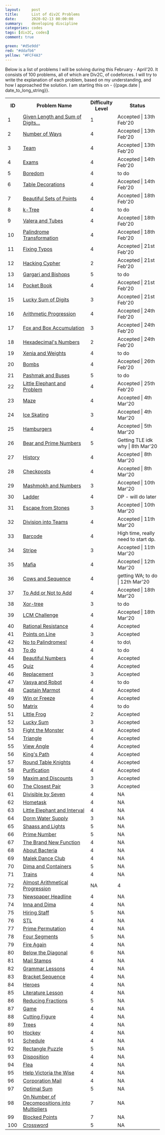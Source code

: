 ```yaml
---
layout:     post
title:      List of div2C Problems
date:       2020-02-13 00:00:00
summary:    developing discipline
categories: codes
tags: [div2C, codes]
comment: true

green: "#d5e9dd"
red: "#ddafb6"
yellow: "#FCF4A3"
---
```


Below is a list of problems I will be solving during this February - April'20. It consists of 100 problems, all of which are Div2C, of codeforces. I will try to write the explanation of each problem, based on my understanding, and how I approached the solution. I am starting this on - {{page.date | date_to_long_string}}. 


<table>
	<tr>
		<th style="width:10%;">ID</th>
		<th style="width:45%;">Problem Name</th>
		<th style="width:15%;">Difficulty Level</th>
		<th style="width:30%;">Status</th>
	</tr>
	<tr style="background-color: {{page.green}};">
		<td>1</td>
		<td><a href="http://codeforces.com/problemset/problem/489/C" target="_blank">Given Length and Sum of Digits...</a></td>
		<td>1</td>
		<td>Accepted | 13th Feb'20</td>
	</tr>
	<tr style="background-color: {{page.green}};">
		<td>2</td>
		<td><a href="http://codeforces.com/problemset/problem/466/C" target="_blank">Number of Ways</a></td>
		<td>4</td>
		<td>Accepted | 13th Feb'20</td>
	</tr>
	<tr style="background-color: {{page.green}};">
		<td>3</td>
		<td><a href="http://codeforces.com/problemset/problem/401/C" target="_blank">Team</a></td>
		<td>4</td>
		<td>Accepted | 13th Feb'20</td>
	</tr>
	<tr style="background-color: {{page.green}};">
		<td>4</td>
		<td><a href="http://codeforces.com/problemset/problem/479/C" target="_blank">Exams</a></td>
		<td>4</td>
		<td>Accepted | 14th Feb'20</td>
	</tr>
	<tr style="background-color: {{page.yellow}};">
		<td>5</td>
		<td><a href="http://codeforces.com/problemset/problem/455/A" target="_blank">Boredom</a></td>
		<td>4</td>
		<td> to do </td>
	</tr>
	<tr style="background-color: {{page.green}};">
		<td>6</td>
		<td><a href="http://codeforces.com/problemset/problem/478/C" target="_blank">Table Decorations</a></td>
		<td>4</td>
		<td>Accepted | 14th Feb'20</td>
	</tr>
	<tr style="background-color: {{page.green}};">
		<td>7</td>
		<td><a href="http://codeforces.com/problemset/problem/268/C" target="_blank">Beautiful Sets of Points</a></td>
		<td>4</td>
		<td>Accepted | 18th Feb'20</td>
	</tr>
	<tr style="background-color: {{page.yellow}};">
		<td>8</td>
		<td><a href="http://codeforces.com/problemset/problem/431/C" target="_blank">k-Tree</a></td>
		<td>4</td>
		<td>to do</td>
	</tr>
	<tr style="background-color: {{page.green}};">
		<td>9</td>
		<td><a href="http://codeforces.com/problemset/problem/441/C" target="_blank">Valera and Tubes </a></td>
		<td>4</td>
		<td>Accepted | 18th Feb'20</td>
	</tr>
	<tr style="background-color: {{page.green}};">
		<td>10</td>
		<td><a href="http://codeforces.com/problemset/problem/486/C" target="_blank">Palindrome Transformation</a></td>
		<td>4</td>
		<td>Accepted | 18th Feb'20</td>
	</tr>
	<tr style="background-color: {{page.green}};">
		<td>11</td>
		<td><a href="http://codeforces.com/problemset/problem/363/C" target="_blank">Fixing Typos</a></td>
		<td>4</td>
		<td>Accepted | 21st Feb'20</td>
	</tr>
	<tr style="background-color: {{page.green}};">
		<td>12</td>
		<td><a href="http://codeforces.com/problemset/problem/490/C" target="_blank">Hacking Cypher</a></td>
		<td>2</td>
		<td>Accepted | 21st Feb'20</td>
	</tr>
	<tr style="background-color: {{page.yellow}};">
		<td>13</td>
		<td><a href="http://codeforces.com/problemset/problem/463/C" target="_blank">Gargari and Bishops</a></td>
		<td>5</td>
		<td>to do</td>
	</tr>
	<tr style="background-color: {{page.green}};">
		<td>14</td>
		<td><a href="http://codeforces.com/problemset/problem/152/C" target="_blank">Pocket Book</a></td>
		<td>4</td>
		<td>Accepted | 21st Feb'20</td>
	</tr>
	<tr style="background-color: {{page.green}};">
		<td>15</td>
		<td><a href="http://codeforces.com/problemset/problem/109/A" target="_blank">Lucky Sum of Digits</a></td>
		<td>3</td>
		<td>Accepted | 21st Feb'20</td>
	</tr>
	<tr style="background-color: {{page.green}};">
		<td>16</td>
		<td><a href="http://codeforces.com/problemset/problem/382/C" target="_blank">Arithmetic Progression</a></td>
		<td>4</td>
		<td>Accepted | 24th Feb'20</td>
	</tr>
	<tr style="background-color: {{page.green}};">
		<td>17</td>
		<td><a href="http://codeforces.com/problemset/problem/388/A" target="_blank">Fox and Box Accumulation</a></td>
		<td>3</td>
		<td>Accepted | 24th Feb'20</td>
	</tr>
	<tr style="background-color: {{page.green}};">
		<td>18</td>
		<td><a href="http://codeforces.com/problemset/problem/9/C" target="_blank">Hexadecimal's Numbers</a></td>
		<td>2</td>
		<td>Accepted | 24th Feb'20</td>
	</tr>
	<tr style="background-color: {{page.yellow}};">
		<td>19</td>
		<td><a href="http://codeforces.com/problemset/problem/339/C" target="_blank">Xenia and Weights</a></td>
		<td>4</td>
		<td>to do</td>
	</tr>
	<tr style="background-color: {{page.green}};">
		<td>20</td>
		<td><a href="http://codeforces.com/problemset/problem/350/C" target="_blank">Bombs</a></td>
		<td>4</td>
		<td>Accepted | 26th Feb'20</td>
	</tr>
	<tr style="background-color: {{page.yellow}};">
		<td>21</td>
		<td><a href="http://codeforces.com/problemset/problem/459/C" target="_blank">Pashmak and Buses</a></td>
		<td>5</td>
		<td>to do</td>
	</tr>
	<tr style="background-color: {{page.green}};">
		<td>22</td>
		<td><a href="http://codeforces.com/problemset/problem/220/A" target="_blank">Little Elephant and Problem</a></td>
		<td>4</td>
		<td>Accepted | 25th Feb'20</td>
	</tr>
	<tr style="background-color: {{page.green}};">
		<td>23</td>
		<td><a href="http://codeforces.com/problemset/problem/377/A" target="_blank">Maze</a></td>
		<td>4</td>
		<td>Accepted | 4th Mar'20</td>
	</tr>
	<tr style="background-color: {{page.green}};">
		<td>24</td>
		<td><a href="http://codeforces.com/problemset/problem/217/A" target="_blank">Ice Skating</a></td>
		<td>3</td>
		<td>Accepted | 4th Mar'20</td>
	</tr>
	<tr style="background-color: {{page.green}};">
		<td>25</td>
		<td><a href="http://codeforces.com/problemset/problem/371/C" target="_blank">Hamburgers</a></td>
		<td>4</td>
		<td>Accepted | 5th Mar'20</td>
	</tr>
	<tr style="background-color: {{page.yellow}};">
		<td>26</td>
		<td><a href="http://codeforces.com/problemset/problem/385/C" target="_blank">Bear and Prime Numbers</a></td>
		<td>5</td>
		<td>Getting TLE idk why | 8th Mar'20</td>
	</tr>
	<tr style="background-color: {{page.green}};">
		<td>27</td>
		<td><a href="http://codeforces.com/problemset/problem/137/C" target="_blank">History</a></td>
		<td>4</td>
		<td>Accepted | 8th Mar'20</td>
	</tr>
	<tr style="background-color: {{page.green}};">
		<td>28</td>
		<td><a href="http://codeforces.com/problemset/problem/427/C" target="_blank">Checkposts</a></td>
		<td>4</td>
		<td>Accepted | 8th Mar'20</td>
	</tr>
	<tr style="background-color: {{page.green}};">
		<td>29</td>
		<td><a href="http://codeforces.com/problemset/problem/414/A" target="_blank">Mashmokh and Numbers</a></td>
		<td>3</td>
		<td>Accepted | 10th Mar'20</td>
	</tr>
	<tr style="background-color: {{page.yellow}};">
		<td>30</td>
		<td><a href="http://codeforces.com/problemset/problem/279/C" target="_blank">Ladder</a></td>
		<td>4</td>
		<td>DP - will do later</td>
	</tr>
	<tr style="background-color: {{page.green}};">
		<td>31</td>
		<td><a href="http://codeforces.com/problemset/problem/264/A" target="_blank">Escape from Stones</a></td>
		<td>3</td>
		<td>Accepted | 10th Mar'20</td>
	</tr>
	<tr style="background-color: {{page.green}};">
		<td>32</td>
		<td><a href="http://codeforces.com/problemset/problem/149/C" target="_blank">Division into Teams</a></td>
		<td>4</td>
		<td>Accepted | 11th Mar'20</td>
	</tr>
	<tr style="background-color: {{page.yellow}};">
		<td>33</td>
		<td><a href="http://codeforces.com/problemset/problem/225/C" target="_blank">Barcode</a></td>
		<td>4</td>
		<td>High time, really need to start dp.</td>
	</tr>
	<tr style="background-color: {{page.green}};">
		<td>34</td>
		<td><a href="http://codeforces.com/problemset/problem/18/C" target="_blank">Stripe</a></td>
		<td>3</td>
		<td>Accepted | 11th Mar'20</td>
	</tr>
	<tr style="background-color: {{page.green}};">
		<td>35</td>
		<td><a href="http://codeforces.com/problemset/problem/348/A" target="_blank">Mafia</a></td>
		<td>4</td>
		<td>Accepted | 12th Mar'20</td>
	</tr>
	<tr style="background-color: {{page.yellow}};">
		<td>36</td>
		<td><a href="http://codeforces.com/problemset/problem/283/A" target="_blank">Cows and Sequence</a></td>
		<td>4</td>
		<td> getting WA; to do | 12th Mar'20</td>
	</tr>
	<tr style="background-color: {{page.green}};">
		<td>37</td>
		<td><a href="http://codeforces.com/problemset/problem/231/C" target="_blank">To Add or Not to Add</a></td>
		<td>4</td>
		<td>Accepted | 18th Mar'20</td>
	</tr>
	<tr style="background-color: {{page.yellow}};">
		<td>38</td>
		<td><a href="http://codeforces.com/problemset/problem/429/A" target="_blank">Xor-tree</a></td>
		<td>3</td>
		<td>to do</td>
	</tr>
	<tr style="background-color: {{page.green}};">
		<td>39</td>
		<td><a href="http://codeforces.com/problemset/problem/235/A" target="_blank">LCM Challenge</a></td>
		<td>4</td>
		<td>Accepted | 18th Mar'20</td>
	</tr>
	<tr style="background-color: {{page.green}};">
		<td>40</td>
		<td><a href="http://codeforces.com/problemset/problem/343/A" target="_blank">Rational Resistance</a></td>
		<td>4</td>
		<td>Accepted</td>
	</tr>
	<tr style="background-color: {{page.green}};">
		<td>41</td>
		<td><a href="http://codeforces.com/problemset/problem/251/A" target="_blank">Points on Line</a></td>
		<td>3</td>
		<td>Accepted</td>
	</tr>
	<tr style="background-color: {{page.yellow}};">
		<td>42</td>
		<td><a href="http://codeforces.com/problemset/problem/464/A" target="_blank">No to Palindromes!</a></td>
		<td>4</td>
		<td>to do\</td>
	</tr>
	<tr style="background-color: {{page.yellow}};">
		<td>43</td>
		<td><a href="http://codeforces.com/problemset/problem/424/C" target="_blank">To do</a></td>
		<td>4</td>
		<td>to do</td>
	</tr>
	<tr style="background-color: {{page.green}};">
		<td>44</td>
		<td><a href="http://codeforces.com/problemset/problem/300/C" target="_blank">Beautiful Numbers</a></td>
		<td>4</td>
		<td>Accepted</td>
	</tr>
	<tr style="background-color: {{page.green}};">
		<td>45</td>
		<td><a href="http://codeforces.com/problemset/problem/337/C" target="_blank">Quiz</a></td>
		<td>4</td>
		<td>Accepted</td>
	</tr>
	<tr style="background-color: {{page.green}};">
		<td>46</td>
		<td><a href="http://codeforces.com/problemset/problem/135/A" target="_blank">Replacement</a></td>
		<td>3</td>
		<td>Accepted</td>
	</tr>
	<tr style="background-color: {{page.yellow}};">
		<td>47</td>
		<td><a href="http://codeforces.com/problemset/problem/354/A" target="_blank">Vasya and Robot</a></td>
		<td>4</td>
		<td>to do</td>
	</tr>
	<tr style="background-color: {{page.green}};">
		<td>48</td>
		<td><a href="http://codeforces.com/problemset/problem/474/C" target="_blank">Captain Marmot</a></td>
		<td>4</td>
		<td>Accepted</td>
	</tr>
	<tr style="background-color: {{page.green}};">
		<td>49</td>
		<td><a href="http://codeforces.com/problemset/problem/150/A" target="_blank">Win or Freeze</a></td>
		<td>4</td>
		<td>Accepted</td>
	</tr>
	<tr style="background-color: {{page.yellow}};">
		<td>50</td>
		<td><a href="http://codeforces.com/problemset/problem/364/A" target="_blank">Matrix</a></td>
		<td>4</td>
		<td>to do</td>
	</tr>
	<tr style="background-color: {{page.green}};">
		<td>51</td>
		<td><a href="http://codeforces.com/problemset/problem/53/C" target="_blank">Little Frog</a></td>
		<td>2</td>
		<td>Accepted</td>
	</tr>
	<tr style="background-color: {{page.green}};">
		<td>52</td>
		<td><a href="http://codeforces.com/problemset/problem/121/A" target="_blank">Lucky Sum</a></td>
		<td>3</td>
		<td>Accepted</td>
	</tr>
	<tr style="background-color: {{page.green}};">
		<td>53</td>
		<td><a href="http://codeforces.com/problemset/problem/487/A" target="_blank">Fight the Monster</a></td>
		<td>4</td>
		<td>Accepted</td>
	</tr>
	<tr style="background-color: {{page.green}};">
		<td>54</td>
		<td><a href="http://codeforces.com/problemset/problem/407/A" target="_blank">Triangle</a></td>
		<td>4</td>
		<td>Accepted</td>
	</tr>
	<tr style="background-color: {{page.green}};">
		<td>55</td>
		<td><a href="http://codeforces.com/problemset/problem/257/C" target="_blank">View Angle</a></td>
		<td>4</td>
		<td>Accepted</td>
	</tr>
	<tr style="background-color: {{page.green}};">
		<td>56</td>
		<td><a href="http://codeforces.com/problemset/problem/242/C" target="_blank">King's Path</a></td>
		<td>4</td>
		<td>Accepted</td>
	</tr>
	<tr style="background-color: {{page.green}};">
		<td>57</td>
		<td><a href="http://codeforces.com/problemset/problem/71/C" target="_blank">Round Table Knights</a></td>
		<td>4</td>
		<td>Accepted</td>
	</tr>
	<tr style="background-color: {{page.green}};">
		<td>58</td>
		<td><a href="http://codeforces.com/problemset/problem/329/A" target="_blank">Purification</a></td>
		<td>4</td>
		<td>Accepted</td>
	</tr>
	<tr style="background-color: {{page.green}};">
		<td>59</td>
		<td><a href="http://codeforces.com/problemset/problem/261/A" target="_blank">Maxim and Discounts</a></td>
		<td>3</td>
		<td>Accepted</td>
	</tr>
	<tr style="background-color: {{page.green}};">
		<td>60</td>
		<td><a href="http://codeforces.com/problemset/problem/311/A" target="_blank">The Closest Pair</a></td>
		<td>3</td>
		<td>Accepted</td>
	</tr>
	<tr style="background-color: white;">
		<td>61</td>
		<td><a href="http://codeforces.com/problemset/problem/375/A" target="_blank">Divisible by Seven</a></td>
		<td>4</td>
		<td>NA</td>
	</tr>
	<tr style="background-color: white;">
		<td>62</td>
		<td><a href="http://codeforces.com/problemset/problem/154/A" target="_blank">Hometask</a></td>
		<td>4</td>
		<td>NA</td>
	</tr>
	<tr style="background-color: white;">
		<td>63</td>
		<td><a href="http://codeforces.com/problemset/problem/204/A" target="_blank">Little Elephant and Interval</a></td>
		<td>4</td>
		<td>NA</td>
	</tr>
	<tr style="background-color: white;">
		<td>64</td>
		<td><a href="http://codeforces.com/problemset/problem/107/A" target="_blank">Dorm Water Supply</a></td>
		<td>3</td>
		<td>NA</td>
	</tr>
	<tr style="background-color: white;">
		<td>65</td>
		<td><a href="http://codeforces.com/problemset/problem/294/C" target="_blank">Shaass and Lights</a></td>
		<td>5</td>
		<td>NA</td>
	</tr>
	<tr style="background-color: white;">
		<td>66</td>
		<td><a href="http://codeforces.com/problemset/problem/359/C" target="_blank">Prime Number</a></td>
		<td>5</td>
		<td>NA</td>
	</tr>
	<tr style="background-color: white;">
		<td>67</td>
		<td><a href="http://codeforces.com/problemset/problem/243/A" target="_blank">The Brand New Function</a></td>
		<td>4</td>
		<td>NA</td>
	</tr>
	<tr style="background-color: white;">
		<td>68</td>
		<td><a href="http://codeforces.com/problemset/problem/198/A" target="_blank">About Bacteria</a></td>
		<td>4</td>
		<td>NA</td>
	</tr>
	<tr style="background-color: white;">
		<td>69</td>
		<td><a href="http://codeforces.com/problemset/problem/319/A" target="_blank">Malek Dance Club</a></td>
		<td>4</td>
		<td>NA</td>
	</tr>
	<tr style="background-color: white;">
		<td>70</td>
		<td><a href="http://codeforces.com/problemset/problem/358/C" target="_blank">Dima and Containers</a></td>
		<td>5</td>
		<td>NA</td>
	</tr>
	<tr style="background-color: white;">
		<td>71</td>
		<td><a href="http://codeforces.com/problemset/problem/87/A" target="_blank">Trains</a></td>
		<td>4</td>
		<td>NA</td>
	</tr>
	<tr style="background-color: white;">
		<td>72</td>
		<td><a href="http://codeforces.com/problemset/problem/255/C" target="_blank">Almost Arithmetical Progression</a></td>
		<td>NA</td>
		<td>4</td>
	</tr>
	<tr style="background-color: white;">
		<td>73</td>
		<td><a href="http://codeforces.com/problemset/problem/91/A" target="_blank">Newspaper Headline</a></td>
		<td>4</td>
		<td>NA</td>
	</tr>
	<tr style="background-color: white;">
		<td>74</td>
		<td><a href="http://codeforces.com/problemset/problem/374/C" target="_blank">Inna and Dima</a></td>
		<td>4</td>
		<td>NA</td>
	</tr>
	<tr style="background-color: white;">
		<td>75</td>
		<td><a href="http://codeforces.com/problemset/problem/216/C" target="_blank">Hiring Staff</a></td>
		<td>5</td>
		<td>NA</td>
	</tr>
	<tr style="background-color: white;">
		<td>76</td>
		<td><a href="http://codeforces.com/problemset/problem/190/C" target="_blank">STL</a></td>
		<td>4</td>
		<td>NA</td>
	</tr>
	<tr style="background-color: white;">
		<td>77</td>
		<td><a href="http://codeforces.com/problemset/problem/123/A" target="_blank">Prime Permutation</a></td>
		<td>4</td>
		<td>NA</td>
	</tr>
	<tr style="background-color: white;">
		<td>78</td>
		<td><a href="http://codeforces.com/problemset/problem/14/C" target="_blank">Four Segments</a></td>
		<td>5</td>
		<td>NA</td>
	</tr>
	<tr style="background-color: white;">
		<td>79</td>
		<td><a href="http://codeforces.com/problemset/problem/35/C" target="_blank">Fire Again</a></td>
		<td>4</td>
		<td>NA</td>
	</tr>
	<tr style="background-color: white;">
		<td>80</td>
		<td><a href="http://codeforces.com/problemset/problem/266/C" target="_blank">Below the Diagonal</a></td>
		<td>6</td>
		<td>NA</td>
	</tr>
	<tr style="background-color: white;">
		<td>81</td>
		<td><a href="http://codeforces.com/problemset/problem/29/C" target="_blank">Mail Stamps</a></td>
		<td>4</td>
		<td>NA</td>
	</tr>
	<tr style="background-color: white;">
		<td>82</td>
		<td><a href="http://codeforces.com/problemset/problem/113/A" target="_blank">Grammar Lessons</a></td>
		<td>4</td>
		<td>NA</td>
	</tr>
	<tr style="background-color: white;">
		<td>83</td>
		<td><a href="http://codeforces.com/problemset/problem/223/A" target="_blank">Bracket Sequence</a></td>
		<td>4</td>
		<td>NA</td>
	</tr>
	<tr style="background-color: white;">
		<td>84</td>
		<td><a href="http://codeforces.com/problemset/problem/77/A" target="_blank">Heroes</a></td>
		<td>4</td>
		<td>NA</td>
	</tr>
	<tr style="background-color: white;">
		<td>85</td>
		<td><a href="http://codeforces.com/problemset/problem/138/A" target="_blank">Literature Lesson</a></td>
		<td>4</td>
		<td>NA</td>
	</tr>
	<tr style="background-color: white;">
		<td>86</td>
		<td><a href="http://codeforces.com/problemset/problem/222/C" target="_blank">Reducing Fractions</a></td>
		<td>5</td>
		<td>NA</td>
	</tr>
	<tr style="background-color: white;">
		<td>87</td>
		<td><a href="http://codeforces.com/problemset/problem/213/A" target="_blank">Game</a></td>
		<td>4</td>
		<td>NA</td>
	</tr>
	<tr style="background-color: white;">
		<td>88</td>
		<td><a href="http://codeforces.com/problemset/problem/193/A" target="_blank">Cutting Figure</a></td>
		<td>4</td>
		<td>NA</td>
	</tr>
	<tr style="background-color: white;">
		<td>89</td>
		<td><a href="http://codeforces.com/problemset/problem/58/C" target="_blank">Trees</a></td>
		<td>4</td>
		<td>NA</td>
	</tr>
	<tr style="background-color: white;">
		<td>90</td>
		<td><a href="http://codeforces.com/problemset/problem/95/A" target="_blank">Hockey</a></td>
		<td>4</td>
		<td>NA</td>
	</tr>
	<tr style="background-color: white;">
		<td>91</td>
		<td><a href="http://codeforces.com/problemset/problem/31/C" target="_blank">Schedule</a></td>
		<td>4</td>
		<td>NA</td>
	</tr>
	<tr style="background-color: white;">
		<td>92</td>
		<td><a href="http://codeforces.com/problemset/problem/280/A" target="_blank">Rectangle Puzzle</a></td>
		<td>5</td>
		<td>NA</td>
	</tr>
	<tr style="background-color: white;">
		<td>93</td>
		<td><a href="http://codeforces.com/problemset/problem/49/C" target="_blank">Disposition</a></td>
		<td>4</td>
		<td>NA</td>
	</tr>
	<tr style="background-color: white;">
		<td>94</td>
		<td><a href="http://codeforces.com/problemset/problem/32/C" target="_blank">Flea</a></td>
		<td>4</td>
		<td>NA</td>
	</tr>
	<tr style="background-color: white;">
		<td>95</td>
		<td><a href="http://codeforces.com/problemset/problem/98/A" target="_blank">Help Victoria the Wise</a></td>
		<td>4</td>
		<td>NA</td>
	</tr>
	<tr style="background-color: white;">
		<td>96</td>
		<td><a href="http://codeforces.com/problemset/problem/56/C" target="_blank">Corporation Mail</a></td>
		<td>4</td>
		<td>NA</td>
	</tr>
	<tr style="background-color: white;">
		<td>97</td>
		<td><a href="http://codeforces.com/problemset/problem/182/C" target="_blank">Optimal Sum</a></td>
		<td>5</td>
		<td>NA</td>
	</tr>
	<tr style="background-color: white;">
		<td>98</td>
		<td><a href="http://codeforces.com/problemset/problem/396/A" target="_blank">On Number of Decompositions into Multipliers</a></td>
		<td>7</td>
		<td>NA</td>
	</tr>
	<tr style="background-color: white;">
		<td>99</td>
		<td><a href="http://codeforces.com/problemset/problem/392/A" target="_blank">Blocked Points</a></td>
		<td>7</td>
		<td>NA</td>
	</tr>
	<tr style="background-color: white;">
		<td>100</td>
		<td><a href="http://codeforces.com/problemset/problem/47/C" target="_blank">Crossword</a></td>
		<td>5</td>
		<td>NA</td>
	</tr>
</table>
